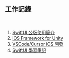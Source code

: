 ## 工作記錄

<br />

1. [SwiftUI 公版使用簡介](document/1/README.md)
2. [iOS Framework for Unity](document/2/README.md)
3. [VSCode/Cursor iOS 開發](document/3/README.md)
4. [SwiftUI 學習筆記](document/4/README.md)
